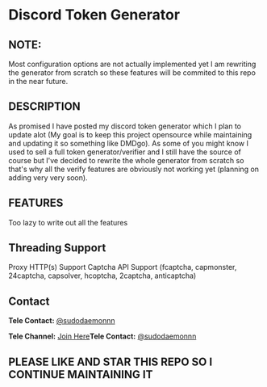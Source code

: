 # Discord Token Generator 

## NOTE: 

Most configuration options are not actually implemented yet I am rewriting the generator from scratch so these features will be commited to this repo in the near future.

## DESCRIPTION 

As promised I have posted my discord token generator which I plan to update alot (My goal is to keep this project opensource while maintaining and updating it so something like DMDgo). As some of you might know I used to sell a full token generator/verifier and I still have the source of course but I've decided to rewrite the whole generator from scratch so that's why all the verify features are obviously not working yet (planning on adding very very soon).

## FEATURES 

Too lazy to write out all the features

## Threading Support

Proxy HTTP(s) Support
Captcha API Support (fcaptcha, capmonster, 24captcha, capsolver, hcoptcha, 2captcha, anticaptcha)

## Contact

**Tele Contact:** [@sudodaemonnn](https://t.me/sudodaemonnn)

**Tele Channel:** [Join Here](https://t.me/+qP9G-_ii_XA1MGIx)**Tele Contact:** [@sudodaemonnn](https://t.me/sudodaemonnn)

## PLEASE LIKE AND STAR THIS REPO SO I CONTINUE MAINTAINING IT
